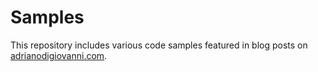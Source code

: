 # Samples

This repository includes various code samples featured in blog posts on 
[adrianodigiovanni.com](https://adrianodigiovanni.com).
